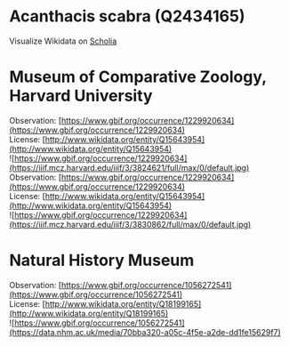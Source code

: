 
Acanthacis scabra (Q2434165)
============================
  
Visualize Wikidata on [Scholia](https://scholia.toolforge.org/taxon/Q2434165)
# Museum of Comparative Zoology, Harvard University
  
Observation: [https://www.gbif.org/occurrence/1229920634](https://www.gbif.org/occurrence/1229920634)  
License: [http://www.wikidata.org/entity/Q15643954](http://www.wikidata.org/entity/Q15643954)  
![https://www.gbif.org/occurrence/1229920634](https://iiif.mcz.harvard.edu/iiif/3/3824621/full/max/0/default.jpg)  
Observation: [https://www.gbif.org/occurrence/1229920634](https://www.gbif.org/occurrence/1229920634)  
License: [http://www.wikidata.org/entity/Q15643954](http://www.wikidata.org/entity/Q15643954)  
![https://www.gbif.org/occurrence/1229920634](https://iiif.mcz.harvard.edu/iiif/3/3830862/full/max/0/default.jpg)
# Natural History Museum
  
Observation: [https://www.gbif.org/occurrence/1056272541](https://www.gbif.org/occurrence/1056272541)  
License: [http://www.wikidata.org/entity/Q18199165](http://www.wikidata.org/entity/Q18199165)  
![https://www.gbif.org/occurrence/1056272541](https://data.nhm.ac.uk/media/70bba320-a05c-4f5e-a2de-dd1fe15629f7)